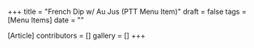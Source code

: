 +++
title = "French Dip w/ Au Jus (PTT Menu Item)"
draft = false
tags = [Menu Items]
date = ""

[Article]
contributors = []
gallery = []
+++